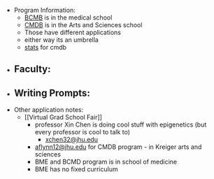 - Program Information:
	- [BCMB](https://bcmb.bs.jhmi.edu/) is in the medical school
	- [CMDB](https://cmdb.jhu.edu/) is in the Arts and Sciences school
	- Those have different applications
	- either way its an umbrella
	- [stats](https://cmdb.jhu.edu/program-stats/) for cmdb
- Faculty:
	-
- Writing Prompts:
	-
- Other application notes:
	- [[Virtual Grad School Fair]]
		- professor Xin Chen is doing cool stuff with epigenetics (but every professor is cool to talk to)
			- xchen32@jhu.edu
		- aflynn12@jhu.edu for CMDB program - in Kreiger arts and sciences
		- BME and BCMD program is in school of medicine
		- BME has no fixed curriculum